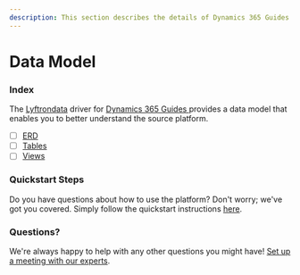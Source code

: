 ```yaml
---
description: This section describes the details of Dynamics 365 Guides ERD, Tables, and Views.
---
```


# Data Model

### Index

The  [Lyftrondata](https://www.lyftrondata.com/) driver for [Dynamics 365 Guides](https://www.lyftrondata.com/integration/dynamics-365-guides/)[ ](https://www.lyftrondata.com/integration/dynamics-365-guides/)provides a data model that enables you to better understand the source platform.

* [ ] [ERD](../../../supply-chain-analyitics/dynamics-365-guides/data-model/erd.md)
* [ ] [Tables](../../../supply-chain-analyitics/dynamics-365-guides/data-model/tables.md)
* [ ] [Views](../../../supply-chain-analyitics/dynamics-365-guides/data-model/views.md)

### Quickstart Steps

Do you have questions about how to use the platform? Don't worry; we've got you covered. Simply follow the quickstart instructions [here](../../../../quickstart-steps.md).

### Questions? <a href="#questions" id="questions"></a>

We're always happy to help with any other questions you might have! [Set up a meeting with our experts](https://www.lyftrondata.com/book-a-meeting/).

